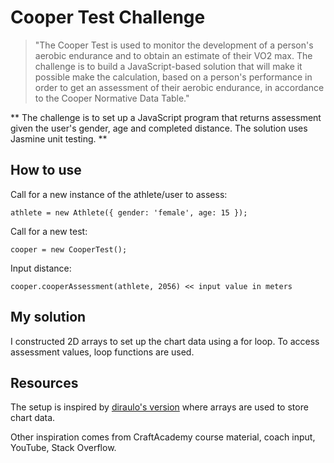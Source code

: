 # Cooper Test Challenge #

> "The Cooper Test is used to monitor the development of a person's aerobic endurance and to obtain an estimate of their VO2 max. The challenge is to build a JavaScript-based solution that will make it possible make the calculation, based on a person's performance in order to get an assessment of their aerobic endurance, in accordance to the Cooper Normative Data Table."

** The challenge is to set up a JavaScript program that returns assessment given the user's gender, age and completed distance. The solution uses Jasmine unit testing. **

## How to use ##


Call for a new instance of the athlete/user to assess:
```
athlete = new Athlete({ gender: 'female', age: 15 });
```

Call for a new test:
```
cooper = new CooperTest();

```
Input distance:
```
cooper.cooperAssessment(athlete, 2056) << input value in meters
```

## My solution ##


I constructed 2D arrays to set up the chart data using a for loop. To access assessment values, loop functions are used.

## Resources ##

The setup is inspired by [diraulo's version](https://github.com/CraftAcademy/cooper-js) where arrays are used to store chart data.

Other inspiration comes from CraftAcademy course material, coach input, YouTube, Stack Overflow. 
